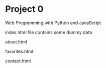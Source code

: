 # Project 0

Web Programming with Python and JavaScript

index.html file contains some dummy data 

about.html 

favorites.html

contact.html

